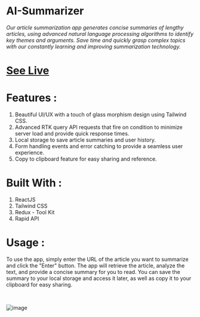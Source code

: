 # AI-Summarizer
*Our article summarization app generates concise summaries of lengthy articles, using advanced natural language processing algorithms to identify key themes and arguments. Save time and quickly grasp complex topics with our constantly learning and improving summarization technology.*

# <a href="ai-article-summarizer-summz.netlify.app">See Live</a>

# Features :
1.   Beautiful UI/UX with a touch of glass morphism design using Tailwind CSS.
2.   Advanced RTK query API requests that fire on condition to minimize server load and provide quick response times.
3.   Local storage to save article summaries and user history.
4.   Form handling events and error catching to provide a seamless user experience.
5.   Copy to clipboard feature for easy sharing and reference.

# Built With :
1.   ReactJS
2.   Tailwind CSS
3.   Redux - Tool Kit
4.   Rapid API


# Usage :
To use the app, simply enter the URL of the article you want to summarize and click the "Enter" button. The app will retrieve the article, analyze the text, and provide a concise summary for you to read. You can save the summary to your local storage and access it later, as well as copy it to your clipboard for easy sharing.

<br/>


![image](https://github.com/RiteshKumarShukla/AI-Summarizer/assets/110231091/7e57b81b-f5e6-4f0f-b472-5b4ba1703b27)
